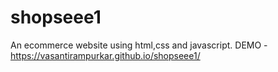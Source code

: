 # shopseee1
An ecommerce website using html,css and javascript.
DEMO - https://vasantirampurkar.github.io/shopseee1/
